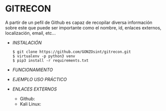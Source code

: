 # **GITRECON**

A partir de un pefil de Github es capaz de recopilar diversa información sobre este que puede ser importante como el nombre, id, enlaces externos, localización, email, etc...

- *INSTALACIÓN*

      $ git clone https://github.com/GONZOsint/gitrecon.git
      $ virtualenv -p python3 venv
      $ pip3 install -r requirements.txt
  
- *FUNCIONAMIENTO*




- *EJEMPLO USO PRÁCTICO*



- *ENLACES EXTERNOS*

  - Github:
  - Kali Linux:
